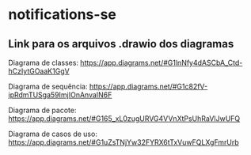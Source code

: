 # notifications-se

## Link para os arquivos .drawio dos diagramas

Diagrama de classes: https://app.diagrams.net/#G1lnNfy4dASCbA_Ctd-hCzIytGOaaK1GgV

Diagrama de sequência: https://app.diagrams.net/#G1c82fV-ipRdmTUSga59ImjIOnAnvaIN6F

Diagrama de pacote: https://app.diagrams.net/#G165_xL0zugURVG4VVnXtPsUhRaVlJwUFQ

Diagrama de casos de uso: https://app.diagrams.net/#G1uZsTNjYw32FYRX6tTxVuwFQLXgFmrUrb
